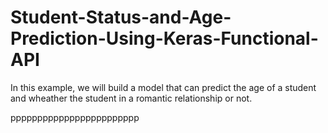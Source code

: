 # Student-Status-and-Age-Prediction-Using-Keras-Functional-API 
In this example, we will build a model that can predict the age of a student and wheather the student in a romantic relationship or not.

pppppppppppppppppppppppp
